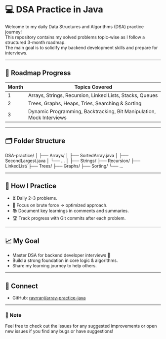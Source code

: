 # 💻 DSA Practice in Java

Welcome to my daily Data Structures and Algorithms (DSA) practice journey!  
This repository contains my solved problems topic-wise as I follow a structured 3-month roadmap.  
The main goal is to solidify my backend development skills and prepare for interviews.

---

## 📅 Roadmap Progress

| Month | Topics Covered |
|-------|----------------|
| 1     | Arrays, Strings, Recursion, Linked Lists, Stacks, Queues |
| 2     | Trees, Graphs, Heaps, Tries, Searching & Sorting |
| 3     | Dynamic Programming, Backtracking, Bit Manipulation, Mock Interviews |

---

## 🗂️ Folder Structure

DSA-practice/
│
├── Arrays/
│ ├── SortedArray.java
│ ├── SecondLargest.java
│ └── ...
│
├── Strings/
├── Recursion/
├── LinkedList/
├── Trees/
├── Graphs/
├── Sorting/
└── ...


---

## 🚀 How I Practice

- ⏳ Daily 2–3 problems.
- 📝 Focus on brute force → optimized approach.
- 📚 Document key learnings in comments and summaries.
- 🏆 Track progress with Git commits after each problem.

---

## 📈 My Goal

- Master DSA for backend developer interviews 💪
- Build a strong foundation in core logic & algorithms.
- Share my learning journey to help others.

---

## 🔗 Connect

- GitHub: [ravrranj/array-practice-java](https://github.com/ravrranj/array-practice-java)

---

### 📝 Note
Feel free to check out the issues for any suggested improvements or open new issues if you find any bugs or have suggestions!
